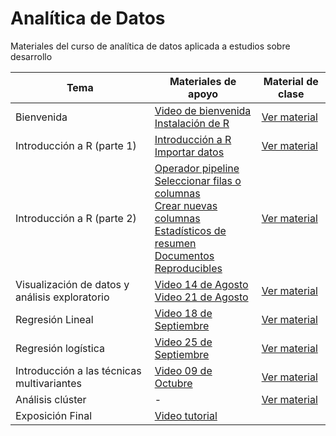 # Analítica de Datos

Materiales del curso de analítica de datos aplicada a estudios sobre desarrollo

| Tema | Materiales de apoyo | Material de clase |
|------|---------------------|-------------------|
| Bienvenida | [Video de bienvenida](https://youtu.be/ySKIVbcQrhk)<br/>[Instalación de R](https://youtu.be/TKplIIwwdEk) | [Ver material](https://jgbabativam.github.io/AnaDatos/0Intro.html) |
| Introducción a R (parte 1) | [Introducción a R](https://youtu.be/TlOKN0UzbB0) <br/>[Importar datos](https://youtu.be/FkpIpLgI7es) | [Ver material](https://jgbabativam.github.io/AnaDatos/1Intro.html) |
| Introducción a R (parte 2) | [Operador pipeline](https://youtu.be/8V1IzCRsSd8) <br/>[Seleccionar filas o columnas](https://youtu.be/FduWB2BRcBo) <br/> [Crear nuevas columnas](https://youtu.be/5hoBTWEpDbo) <br/> [Estadísticos de resumen](https://youtu.be/NTrjYX0rf9Q) <br/> [Documentos Reproducibles](https://youtu.be/dI11RlFP99o)| [Ver material](https://jgbabativam.github.io/AnaDatos/2Intro.html) |
| Visualización de datos y análisis exploratorio |[Video 14 de Agosto](https://youtu.be/hF9GphkRH74) <br/>[Video 21 de Agosto](https://youtu.be/_3k10rWXqkc)  | [Ver material](https://jgbabativam.github.io/AnaDatos/3Exploratorio.html) |
| Regresión Lineal | [Video 18 de Septiembre](https://youtu.be/GkFBjb-PGBs) | [Ver material](https://jgbabativam.github.io/AnaDatos/4Regression.html) |
| Regresión logística | [Video 25 de Septiembre](https://youtu.be/-X_cCi0gEO4) | [Ver material](https://jgbabativam.github.io/AnaDatos/5LogitRegression.html) |
| Introducción a las técnicas multivariantes | [Video 09 de Octubre](https://youtu.be/fL8YIyAy0W4)| [Ver material](https://jgbabativam.github.io/AnaDatos/6PCA.html) |
| Análisis clúster | - | [Ver material](https://jgbabativam.github.io/AnaDatos/7Cluster.html) |
| Exposición Final | [Video tutorial](https://www.youtube.com/watch?v=W0TdujuLJSo) |  |


